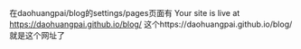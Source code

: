 在daohuangpai/blog的settings/pages页面有
Your site is live at https://daohuangpai.github.io/blog/
这个https://daohuangpai.github.io/blog/就是这个网址了
